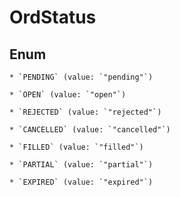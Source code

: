 
# OrdStatus

## Enum


    * `PENDING` (value: `"pending"`)

    * `OPEN` (value: `"open"`)

    * `REJECTED` (value: `"rejected"`)

    * `CANCELLED` (value: `"cancelled"`)

    * `FILLED` (value: `"filled"`)

    * `PARTIAL` (value: `"partial"`)

    * `EXPIRED` (value: `"expired"`)



